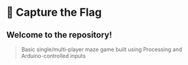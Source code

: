 # 🚩 Capture the Flag
## Welcome to the repository!
> Basic single/multi-player maze game built using Processing and Arduino-controlled inputs
